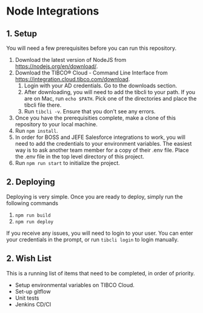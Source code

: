 # Node Integrations

## 1. Setup

You will need a few prerequisites before you can run this repository.

1. Download the latest version of NodeJS from https://nodejs.org/en/download/.
2. Download the TIBCO® Cloud - Command Line Interface from https://integration.cloud.tibco.com/download.
   1. Login with your AD credentials. Go to the downloads section.
   2. After downloading, you will need to add the tibcli to your path. If you are on Mac, run `echo $PATH`. Pick one of the directories and place the tibcli file there.
   3. Run `tibcli -v`. Ensure that you don't see any errors.
3. Once you have the prerequisities complete, make a clone of this repository to your local machine.
4. Run `npm install`.
5. In order for BOSS and JEFE Salesforce integrations to work, you will need to add the credentials to your environment variables. The easiest way is to ask another team member for a copy of their .env file. Place the .env file in the top level directory of this project.
6. Run `npm run start` to initialize the project.

## 2. Deploying

Deploying is very simple. Once you are ready to deploy, simply run the following commands

1. `npm run build`
2. `npm run deploy`

If you receive any issues, you will need to login to your user. You can enter your credentials in the prompt, or run `tibcli login` to login manually.

## 2. Wish List

This is a running list of items that need to be completed, in order of priority.

- Setup environmental variables on TIBCO Cloud.
- Set-up gitflow
- Unit tests
- Jenkins CD/CI
